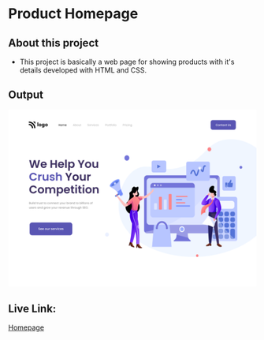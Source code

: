# Product Homepage


## About this project
 - This project is basically a web page for showing products with it's details developed with HTML and CSS.

 ## Output 

![Output Image](./Output_Thumbnail.png)

## Live Link:
[Homepage](https://clever-fairy-3a54fc.netlify.app)